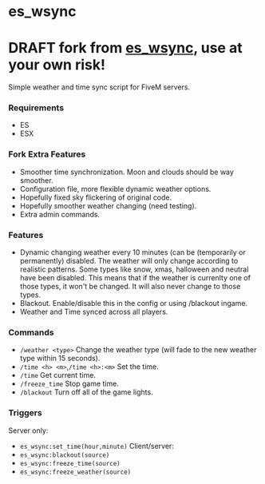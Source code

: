 # es_wsync
# DRAFT fork from [es_wsync](https://github.com/StockholmCityRP/es_wsync), use at your own risk!
Simple weather and time sync script for FiveM servers.

### Requirements
- ES
- ESX

### Fork Extra Features
- Smoother time synchronization. Moon and clouds should be way smoother.
- Configuration file, more flexible dynamic weather options.
- Hopefully fixed sky flickering of original code.
- Hopefully smoother weather changing (need testing).
- Extra admin commands.

### Features
- Dynamic changing weather every 10 minutes (can be (temporarily or permanently) disabled. The weather will only change according to realistic patterns. Some types like snow, xmas, halloween and neutral have been disabled. This means that if the weather is currenlty one of those types, it won't be changed. It will also never change to those types.
- Blackout. Enable/disable this in the config or using /blackout ingame.
- Weather and Time synced across all players.

### Commands
- `/weather <type>` Change the weather type (will fade to the new weather type within 15 seconds).
- `/time <h> <m>`,`/time <h>:<m>` Set the time.
- `/time` Get current time.
- `/freeze_time` Stop game time.
- `/blackout` Turn off all of the game lights.

### Triggers
Server only:
- `es_wsync:set_time(hour,minute)`
Client/server:
- `es_wsync:blackout(source)`
- `es_wsync:freeze_time(source)`
- `es_wsync:freeze_weather(source)`
